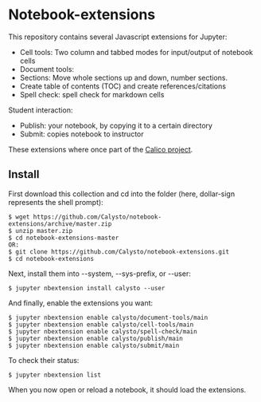 # Notebook-extensions

This repository contains several Javascript extensions for Jupyter:
* Cell tools: Two column and tabbed modes for input/output of notebook cells
* Document tools:
 * Sections: Move whole sections up and down, number sections.
 * Create table of contents (TOC) and create references/citations
* Spell check: spell check for markdown cells

Student interaction:
* Publish: your notebook, by copying it to a certain directory
* Submit: copies notebook to instructor

These extensions where once part of the [Calico project](http://calicoproject.org/).

Install
-------

First download this collection and cd into the folder (here, dollar-sign represents the shell prompt):

```shell
$ wget https://github.com/Calysto/notebook-extensions/archive/master.zip
$ unzip master.zip
$ cd notebook-extensions-master
OR:
$ git clone https://github.com/Calysto/notebook-extensions.git
$ cd notebook-extensions
```

Next, install them into --system, --sys-prefix, or --user:

```shell
$ jupyter nbextension install calysto --user
```

And finally, enable the extensions you want:

```shell
$ jupyter nbextension enable calysto/document-tools/main
$ jupyter nbextension enable calysto/cell-tools/main
$ jupyter nbextension enable calysto/spell-check/main
$ jupyter nbextension enable calysto/publish/main
$ jupyter nbextension enable calysto/submit/main
```

To check their status:

```shell
$ jupyter nbextension list
```

When you now open or reload a notebook, it should load the extensions.
